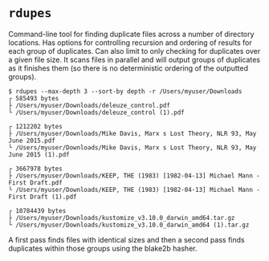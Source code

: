 # `rdupes`

Command-line tool for finding duplicate files across a number of directory locations.
Has options for controlling recursion and ordering of results for each group of duplicates. Can also limit to only checking for duplicates over a given file size.
It scans files in parallel and will output groups of duplicates as it finishes them (so there is no deterministic ordering of the outputted groups).

```
$ rdupes --max-depth 3 --sort-by depth -r /Users/myuser/Downloads
┌ 585493 bytes
├ /Users/myuser/Downloads/deleuze_control.pdf
└ /Users/myuser/Downloads/deleuze_control (1).pdf

┌ 1212202 bytes
├ /Users/myuser/Downloads/Mike Davis, Marx s Lost Theory, NLR 93, May June 2015.pdf
└ /Users/myuser/Downloads/Mike Davis, Marx s Lost Theory, NLR 93, May June 2015 (1).pdf

┌ 3667978 bytes
├ /Users/myuser/Downloads/KEEP, THE (1983) [1982-04-13] Michael Mann - First Draft.pdf
└ /Users/myuser/Downloads/KEEP, THE (1983) [1982-04-13] Michael Mann - First Draft (1).pdf

┌ 10784439 bytes
├ /Users/myuser/Downloads/kustomize_v3.10.0_darwin_amd64.tar.gz
└ /Users/myuser/Downloads/kustomize_v3.10.0_darwin_amd64 (1).tar.gz
```

A first pass finds files with identical sizes and then a second pass finds duplicates within those groups using the blake2b hasher.
